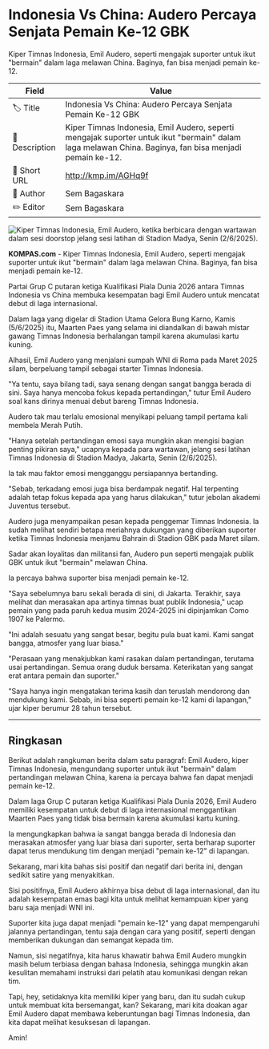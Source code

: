 # Indonesia Vs China: Audero Percaya Senjata Pemain Ke-12 GBK

Kiper Timnas Indonesia, Emil Audero, seperti mengajak suporter untuk ikut "bermain" dalam laga melawan China. Baginya, fan bisa menjadi pemain ke-12.

| Field         | Value                                                       |
|---------------|-------------------------------------------------------------|
| 🏷️ Title       | Indonesia Vs China: Audero Percaya Senjata Pemain Ke-12 GBK |
| 📝 Description | Kiper Timnas Indonesia, Emil Audero, seperti mengajak suporter untuk ikut "bermain" dalam laga melawan China. Baginya, fan bisa menjadi pemain ke-12. |
| 🔗 Short URL   | http://kmp.im/AGHq9f |
| 👤 Author      | Sem Bagaskara |
| ✏️ Editor      | Sem Bagaskara |

![Kiper Timnas Indonesia, Emil Audero, ketika berbicara dengan wartawan dalam sesi doorstop jelang sesi latihan di Stadion Madya, Senin (2/6/2025).](https://asset.kompas.com/crops/BnxAa1JyYz-DeB_I8HFpbc6QHco=/301x756:948x1187/750x500/data/photo/2025/06/02/683da5798382b.jpg)

**KOMPAS.com** - Kiper Timnas Indonesia, Emil Audero, seperti mengajak suporter untuk ikut \"bermain\" dalam laga melawan China. Baginya, fan bisa menjadi pemain ke-12.

Partai Grup C putaran ketiga Kualifikasi Piala Dunia 2026 antara Timnas Indonesia vs China membuka kesempatan bagi Emil Audero untuk mencatat debut di laga internasional.

Dalam laga yang digelar di Stadion Utama Gelora Bung Karno, Kamis (5/6/2025) itu, Maarten Paes yang selama ini diandalkan di bawah mistar gawang Timnas Indonesia berhalangan tampil karena akumulasi kartu kuning.

Alhasil, Emil Audero yang menjalani sumpah WNI di Roma pada Maret 2025 silam, berpeluang tampil sebagai starter Timnas Indonesia.

\"Ya tentu, saya bilang tadi, saya senang dengan sangat bangga berada di sini. Saya hanya mencoba fokus kepada pertandingan,\" tutur Emil Audero soal kans dirinya menuai debut bareng Timnas Indonesia.

Audero tak mau terlalu emosional menyikapi peluang tampil pertama kali membela Merah Putih.

\"Hanya setelah pertandingan emosi saya mungkin akan mengisi bagian penting pikiran saya,\" ucapnya kepada para wartawan, jelang sesi latihan Timnas Indonesia di Stadion Madya, Jakarta, Senin (2/6/2025).

Ia tak mau faktor emosi mengganggu persiapannya bertanding.

\"Sebab, terkadang emosi juga bisa berdampak negatif. Hal terpenting adalah tetap fokus kepada apa yang harus dilakukan,\" tutur jebolan akademi Juventus tersebut.

Audero juga menyampaikan pesan kepada penggemar Timnas Indonesia. Ia sudah melihat sendiri betapa meriahnya dukungan yang diberikan suporter ketika Timnas Indonesia menjamu Bahrain di Stadion GBK pada Maret silam.

Sadar akan loyalitas dan militansi fan, Audero pun seperti mengajak publik GBK untuk ikut \"bermain\" melawan China.

Ia percaya bahwa suporter bisa menjadi pemain ke-12.

\"Saya sebelumnya baru sekali berada di sini, di Jakarta. Terakhir, saya melihat dan merasakan apa artinya timnas buat publik Indonesia,\" ucap pemain yang pada paruh kedua musim 2024-2025 ini dipinjamkan Como 1907 ke Palermo.

\"Ini adalah sesuatu yang sangat besar, begitu pula buat kami. Kami sangat bangga, atmosfer yang luar biasa.\"

\"Perasaan yang menakjubkan kami rasakan dalam pertandingan, terutama usai pertandingan. Semua orang duduk bersama. Keterikatan yang sangat erat antara pemain dan suporter.\"

\"Saya hanya ingin mengatakan terima kasih dan teruslah mendorong dan mendukung kami. Sebab, ini bisa seperti pemain ke-12 kami di lapangan,\" ujar kiper berumur 28 tahun tersebut.

---
## Ringkasan

Berikut adalah rangkuman berita dalam satu paragraf: Emil Audero, kiper Timnas Indonesia, mengundang suporter untuk ikut "bermain" dalam pertandingan melawan China, karena ia percaya bahwa fan dapat menjadi pemain ke-12.

 Dalam laga Grup C putaran ketiga Kualifikasi Piala Dunia 2026, Emil Audero memiliki kesempatan untuk debut di laga internasional menggantikan Maarten Paes yang tidak bisa bermain karena akumulasi kartu kuning.

 Ia mengungkapkan bahwa ia sangat bangga berada di Indonesia dan merasakan atmosfer yang luar biasa dari suporter, serta berharap suporter dapat terus mendukung tim dengan menjadi "pemain ke-12" di lapangan.



Sekarang, mari kita bahas sisi positif dan negatif dari berita ini, dengan sedikit satire yang menyakitkan.

 Sisi positifnya, Emil Audero akhirnya bisa debut di laga internasional, dan itu adalah kesempatan emas bagi kita untuk melihat kemampuan kiper yang baru saja menjadi WNI ini.

 Suporter kita juga dapat menjadi "pemain ke-12" yang dapat mempengaruhi jalannya pertandingan, tentu saja dengan cara yang positif, seperti dengan memberikan dukungan dan semangat kepada tim.

 Namun, sisi negatifnya, kita harus khawatir bahwa Emil Audero mungkin masih belum terbiasa dengan bahasa Indonesia, sehingga mungkin akan kesulitan memahami instruksi dari pelatih atau komunikasi dengan rekan tim.

 Tapi, hey, setidaknya kita memiliki kiper yang baru, dan itu sudah cukup untuk membuat kita bersemangat, kan? Sekarang, mari kita doakan agar Emil Audero dapat membawa keberuntungan bagi Timnas Indonesia, dan kita dapat melihat kesuksesan di lapangan.

 Amin!
